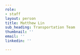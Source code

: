 ```yaml
---
role:
- staff
layout: person
title: Matthew Lin
sub_heading: Transportation Team
thumbnail: ''
email: ''
linkedin: ''

---
```

